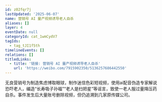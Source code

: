 ```yaml
---
id: z02fqr7j
lastUpdated: '2025-06-07'
name: 营销号 AI 量产视频诱导老人自杀
aliases: []
layer: 4
eventDate: null
categoryId: cat_1wmCydV7
tagIds:
  - tag_tJI1f5th
timelineEvents: []
relations: []
titledLinks:
  - title: '链接: 营销号 AI 量产视频诱导老人自杀'
    url: 'https://weibo.com/7915902350/5136257686442550'
---
```

无良营销号为制造焦虑博取眼球，制作迷信色彩短视频，使用ai配音伪造专家解说恐吓老人，编造“长寿吸子孙福”“老人是扫把星”等谣言，致使一老人服过量降压药自杀。事件发生后大量账号删除视频，但仍追溯到几家原传媒公司。

